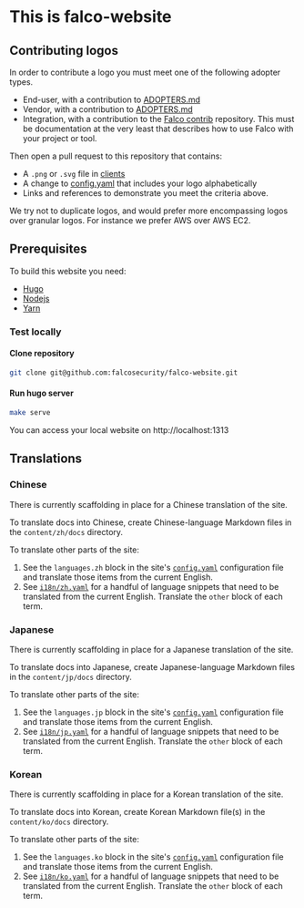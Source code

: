 # This is falco-website

## Contributing logos

In order to contribute a logo you must meet one of the following adopter types.

 - End-user, with a contribution to [ADOPTERS.md](https://github.com/falcosecurity/falco/blob/master/ADOPTERS.md)
 - Vendor, with a contribution to [ADOPTERS.md](https://github.com/falcosecurity/falco/blob/master/ADOPTERS.md)
 - Integration, with a contribution to the [Falco contrib](https://github.com/falcosecurity/contrib) repository. This must be documentation at the very least that describes how to use Falco with your project or tool.

Then open a pull request to this repository that contains:

 - A `.png` or `.svg` file in [clients](https://github.com/falcosecurity/falco-website/tree/master/themes/falco-fresh/static/images/logos/clients)
 - A change to [config.yaml](https://github.com/falcosecurity/falco-website/blob/master/config.yaml) that includes your logo alphabetically
 - Links and references to demonstrate you meet the criteria above.

We try not to duplicate logos, and would prefer more encompassing logos over granular logos. For instance we prefer AWS over AWS EC2.

## Prerequisites

To build this website you need:

* [Hugo](https://gohugo.io/getting-started/installing/)
* [Nodejs](https://nodejs.org/en/download/)
* [Yarn](https://yarnpkg.com/lang/en/docs/install/#windows-stable)

### Test locally

#### Clone repository

```bash
git clone git@github.com:falcosecurity/falco-website.git
```

#### Run hugo server

```bash
make serve
```

You can access your local website on http://localhost:1313

## Translations

### Chinese

There is currently scaffolding in place for a Chinese translation of the site.

To translate docs into Chinese, create Chinese-language Markdown files in the `content/zh/docs` directory.

To translate other parts of the site:

1. See the `languages.zh` block in the site's [`config.yaml`](./config.yaml) configuration file and translate those items from the current English.
1. See [`i18n/zh.yaml`](./i18n/zh.yaml) for a handful of language snippets that need to be translated from the current English. Translate the `other` block of each term.

### Japanese

There is currently scaffolding in place for a Japanese translation of the site.

To translate docs into Japanese, create Japanese-language Markdown files in the `content/jp/docs` directory.

To translate other parts of the site:

1. See the `languages.jp` block in the site's [`config.yaml`](./config.yaml) configuration file and translate those items from the current English.
1. See [`i18n/jp.yaml`](./i18n/jp.yaml) for a handful of language snippets that need to be translated from the current English. Translate the `other` block of each term.

### Korean

There is currently scaffolding in place for a Korean translation of the site.

To translate docs into Korean, create Korean Markdown file(s) in the `content/ko/docs` directory.

To translate other parts of the site:

1. See the `languages.ko` block in the site's [`config.yaml`](./config.yaml) configuration file and translate those items from the current English.
1. See [`i18n/ko.yaml`](./i18n/ko.yaml) for a handful of language snippets that need to be translated from the current English. Translate the `other` block of each term.
